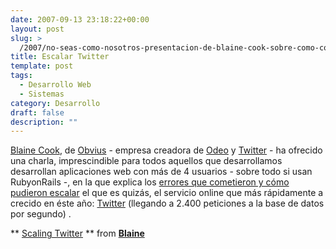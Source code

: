 ```yaml
---
date: 2007-09-13 23:18:22+00:00
layout: post
slug: >
  /2007/no-seas-como-nosotros-presentacion-de-blaine-cook-sobre-como-consiguieron-escalar-twitter/
title: Escalar Twitter
template: post
tags:
  - Desarrollo Web
  - Sistemas
category: Desarrollo
draft: false
description: ""
---
```


[Blaine Cook](http://romeda.org), de [Obvius](http://obvious.com) - empresa creadora de [Odeo](http://odeo.com) y [Twitter](http://twitter.com) - ha ofrecido una charla, imprescindible para todos aquellos que desarrollamos desarrollan aplicaciones web con más de 4 usuarios - sobre todo si usan RubyonRails -, en la que explica los [errores que cometieron y cómo pudieron escalar](http://highscalability.com/scaling-twitter-making-twitter-10000-percent-faster) el que es quizás, el servicio online que más rápidamente a crecido en éste año: [Twitter](http://twitter.com) (llegando a 2.400 peticiones a la base de datos por segundo) .






** [Scaling Twitter](http://www.slideshare.net/Blaine/scaling-twitter) ** from **[Blaine](http://www.slideshare.net/Blaine)**

